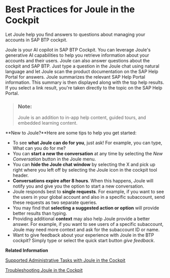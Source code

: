 <!-- loio20b5e3ed85a14925bb079feef6a105d3 -->

# Best Practices for Joule in the Cockpit

Let Joule help you find answers to questions about managing your accounts in SAP BTP cockpit.

Joule is your AI copilot in SAP BTP Cockpit. You can leverage Joule's generative AI capabilities to help you retrieve information about your accounts and their users. Joule can also answer questions about the cockpit and SAP BTP. Just type a question in the Joule chat using natural language and let Joule scan the product documentation on the SAP Help Portal for answers. Joule summarizes the relevant SAP Help Portal information. This summary is then displayed along with the top help results. If you select a link result, you're taken directly to the topic on the SAP Help Portal.

> ### Note:  
> Joule is an addition to in-app help content, guided tours, and embedded learning content.

**New to Joule?**Here are some tips to help you get started:

-   To see **what Joule can do for you**, just ask! For example, you can type, What can you do for me?
-   You can **start a new the conversation** at any time by selecting the *New Conversation* button in the Joule menu.
-   You can **hide the Joule chat window** by selecting the X and pick up right where you left off by selecting the Joule icon in the cockpit tool header.
-   **Conversations expire after 8 hours**. When this happens, Joule will notify you and give you the option to start a new conversation.
-   Joule responds best to **single requests**. For example, if you want to see the users in your global account and also in a specific subaccount, send these requests as two separate queries.
-   You may find that **selecting a suggested action or option** will provide better results than typing.
-   Providing additional **context** may also help Joule provide a better answer. For example, if you want to see users of a specific subaccount, Joule may need more context and ask for the subaccount ID or name.
-   Want to give feedback about your experience with Joule in the BTP cockpit? Simply type or select the quick start button *give feedback*.

**Related Information**  


[Supported Administrative Tasks with Joule in the Cockpit](supported-administrative-tasks-with-joule-in-the-cockpit-88b02d5.md "Learn about the administrative tasks that Joule can perform for you in the SAP BTP cockpit.")

[Troubleshooting Joule in the Cockpit](https://help.sap.com/docs/BTP/65de2977205c403bbc107264b8eccf4b/e2d8e2c0ad914564bd02f8b0d2c526c7.html?locale=en-US&state=PRODUCTION&version=Cloud)

